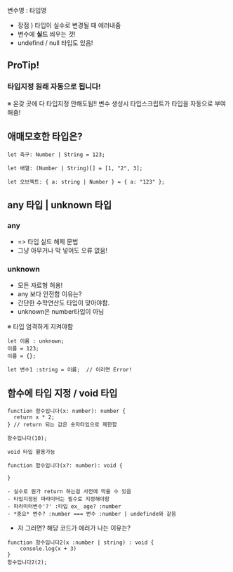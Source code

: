 변수명 : 타입명

- 장점 ) 타입이 실수로 변경될 때 에러내줌
- 변수에 **실드** 씌우는 것!
- undefind / null 타입도 있음!

## ProTip!

### 타입지정 원래 자동으로 됩니다!

※ 온갖 곳에 다 타입지정 안해도됨!! 변수 생성시 타입스크립트가 타입을 자동으로 부여해줌!

## 애매모호한 타입은?

```
let 축구: Number | String = 123;

let 배열: (Number | String)[] = [1, "2", 3];

let 오브젝트: { a: string | Number } = { a: "123" };
```

## any 타입 | unknown 타입

### any

- => 타입 실드 해제 문법
- 그냥 아무거나 막 넣어도 오류 없음!

### unknown

- 모든 자료형 허용!
- any 보다 안전함 이유는?
- 간단한 수학연산도 타입이 맞아야함.
- unknown은 number타입이 아님

※ 타입 엄격하게 지켜야함

```
let 이름 : unknown;
이름 = 123;
이름 = {};

let 변수1 :string = 이름;  // 이러면 Error!
```

## 함수에 타입 지정 / void 타입

```
function 함수입니다(x: number): number {
  return x * 2;
} // return 되는 값은 숫자타입으로 제한함

함수입니다(10);

void 타입 활용가능

function 함수입니다(x?: number): void {

}

- 실수로 뭔가 return 하는걸 사전에 막을 수 있음
- 타입지정된 파라미터는 필수로 지정해야함
- 파라미터변수'?' :타입 ex_ age? :number
- *중요* 변수? :number === 변수 :number | undefinde와 같음
```

- 자 그러면? 해당 코드가 에러가 나는 이유는?

```
function 함수입니다2(x :number | string) : void {
    console.log(x + 3)
}
함수입니다2(2);


```
